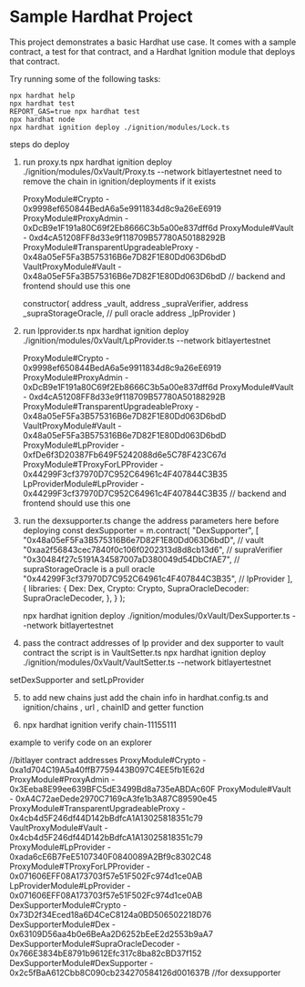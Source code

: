 # Sample Hardhat Project

This project demonstrates a basic Hardhat use case. It comes with a sample contract, a test for that contract, and a Hardhat Ignition module that deploys that contract.

Try running some of the following tasks:

```shell
npx hardhat help
npx hardhat test
REPORT_GAS=true npx hardhat test
npx hardhat node
npx hardhat ignition deploy ./ignition/modules/Lock.ts
```

steps do deploy

1. run proxy.ts
   npx hardhat ignition deploy ./ignition/modules/0xVault/Proxy.ts --network bitlayertestnet
   need to remove the chain in ignition/deployments if it exists

   ProxyModule#Crypto - 0x9998ef650844BedA6a5e9911834d8c9a26eE6919
   ProxyModule#ProxyAdmin - 0xDcB9e1F191a80C69f2Eb8666C3b5a00e837dff6d
   ProxyModule#Vault - 0xd4cA51208FF8d33e9f118709B57780A50188292B
   ProxyModule#TransparentUpgradeableProxy - 0x48a05eF5Fa3B575316B6e7D82F1E80Dd063D6bdD
   VaultProxyModule#Vault - 0x48a05eF5Fa3B575316B6e7D82F1E80Dd063D6bdD // backend and frontend should use this one

   constructor(
   address \_vault,
   address \_supraVerifier,
   address \_supraStorageOracle, // pull oracle
   address \_lpProvider
   )

2. run lpprovider.ts
   npx hardhat ignition deploy ./ignition/modules/0xVault/LpProvider.ts --network bitlayertestnet

   ProxyModule#Crypto - 0x9998ef650844BedA6a5e9911834d8c9a26eE6919
   ProxyModule#ProxyAdmin - 0xDcB9e1F191a80C69f2Eb8666C3b5a00e837dff6d
   ProxyModule#Vault - 0xd4cA51208FF8d33e9f118709B57780A50188292B
   ProxyModule#TransparentUpgradeableProxy - 0x48a05eF5Fa3B575316B6e7D82F1E80Dd063D6bdD
   VaultProxyModule#Vault - 0x48a05eF5Fa3B575316B6e7D82F1E80Dd063D6bdD
   ProxyModule#LpProvider - 0xfDe6f3D20387Fb649F5242088d6e5C78F423C67d
   ProxyModule#TProxyForLPProvider - 0x44299F3cf37970D7C952C64961c4F407844C3B35
   LpProviderModule#LpProvider - 0x44299F3cf37970D7C952C64961c4F407844C3B35 // backend and frontend should use this one

3. run the dexsupporter.ts
   change the address parameters here before deploying
   const dexSupporter = m.contract(
   "DexSupporter",
   [
   "0x48a05eF5Fa3B575316B6e7D82F1E80Dd063D6bdD", // vault
   "0xaa2f56843cec7840f0c106f0202313d8d8cb13d6", // supraVerifier
   "0x30484f27c5191A34587007aD380049d54DbCfAE7", // supraStorageOracle is a pull oracle
   "0x44299F3cf37970D7C952C64961c4F407844C3B35", // lpProvider
   ],
   {
   libraries: {
   Dex: Dex,
   Crypto: Crypto,
   SupraOracleDecoder: SupraOracleDecoder,
   },
   }
   );

   npx hardhat ignition deploy ./ignition/modules/0xVault/DexSupporter.ts --network bitlayertestnet

4. pass the contract addresses of lp provider and dex supporter to vault contract
   the script is in VaultSetter.ts
   npx hardhat ignition deploy ./ignition/modules/0xVault/VaultSetter.ts --network bitlayertestnet

setDexSupporter and setLpProvider

5. to add new chains just add the chain info in hardhat.config.ts and ignition/chains , url , chainID and getter function

6. npx hardhat ignition verify chain-11155111

example to verify code on an explorer

//bitlayer contract addresses
ProxyModule#Crypto - 0xa1d704C19A5a40ffB7759443B097C4EE5fb1E62d
ProxyModule#ProxyAdmin - 0x3Eeba8E99ee639BFC5dE3499Bd8a735eABDAc60F
ProxyModule#Vault - 0xA4C72aeDede2970C7169cA3fe1b3A87C89590e45
ProxyModule#TransparentUpgradeableProxy - 0x4cb4d5F246df44D142bBdfcA1A13025818351c79
VaultProxyModule#Vault - 0x4cb4d5F246df44D142bBdfcA1A13025818351c79
ProxyModule#LpProvider - 0xada6cE6B7FeE5107340F0840089A2Bf9c8302C48
ProxyModule#TProxyForLPProvider - 0x071606EFF08A173703f57e51F502Fc974d1ce0AB
LpProviderModule#LpProvider - 0x071606EFF08A173703f57e51F502Fc974d1ce0AB
DexSupporterModule#Crypto - 0x73D2f34Eced18a6D4CeC8124a0BD506502218D76
DexSupporterModule#Dex - 0x63109D56aa4b0e6BeAa2D6252bEeE2d2553b9aA7
DexSupporterModule#SupraOracleDecoder - 0x766E3834bE8791b9612Efc317c8ba82cBD37f152
DexSupporterModule#DexSupporter - 0x2c5fBaA612Cbb8C090cb234270584126d001637B //for dexsupporter

